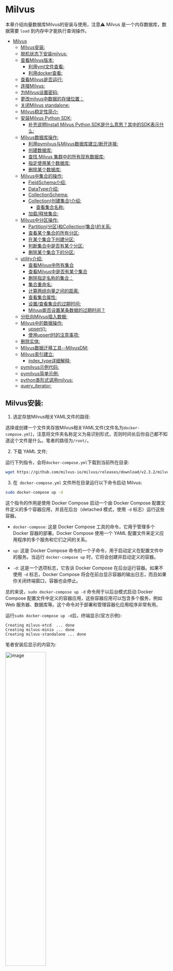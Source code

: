 # Milvus

本章介绍向量数据库Milvus的安装与使用，注意⚠️ Milvus 是一个内存数据库，数据需要 `load` 到内存中才能执行查询操作。<br>

- [Milvus](#milvus)
  - [Milvus安装:](#milvus安装)
  - [脱机状态下安装milvus:](#脱机状态下安装milvus)
  - [查看Milvus版本:](#查看milvus版本)
    - [利用yml文件查看:](#利用yml文件查看)
    - [利用docker查看:](#利用docker查看)
  - [查看Milvus是否运行:](#查看milvus是否运行)
  - [连接Milvus:](#连接milvus)
  - [为Milvus设置密码:](#为milvus设置密码)
  - [更改milvus中数据的存储位置：](#更改milvus中数据的存储位置)
  - [关闭Milvus standalone:](#关闭milvus-standalone)
  - [Milvus稳定性简介:](#milvus稳定性简介)
  - [安装Milvus Python SDK:](#安装milvus-python-sdk)
    - [补充说明Install Milvus Python SDK是什么意思？其中的SDK表示什么:](#补充说明install-milvus-python-sdk是什么意思其中的sdk表示什么)
  - [Milvus数据库操作:](#milvus数据库操作)
    - [利用pymilvus与Milvus数据库建立/断开连接:](#利用pymilvus与milvus数据库建立断开连接)
    - [创建数据库:](#创建数据库)
    - [查找 Milvus 集群中的所有现有数据库:](#查找-milvus-集群中的所有现有数据库)
    - [指定使用某个数据库:](#指定使用某个数据库)
    - [删除某个数据库:](#删除某个数据库)
  - [Milvus中集合的操作:](#milvus中集合的操作)
    - [FieldSchema介绍:](#fieldschema介绍)
    - [DataType介绍:](#datatype介绍)
    - [CollectionSchema:](#collectionschema)
    - [Collection(创建集合)介绍:](#collection创建集合介绍)
      - [查看集合名称:](#查看集合名称)
    - [加载/释放集合:](#加载释放集合)
  - [Milvus中分区操作:](#milvus中分区操作)
    - [Partition(分区)和Collection(集合)的关系:](#partition分区和collection集合的关系)
    - [查看某个集合的所有分区:](#查看某个集合的所有分区)
    - [在某个集合下创建分区:](#在某个集合下创建分区)
    - [判断集合中是否有某个分区:](#判断集合中是否有某个分区)
    - [删除某个集合下的分区:](#删除某个集合下的分区)
  - [utility介绍:](#utility介绍)
    - [查看Milvus中所有集合](#查看milvus中所有集合)
    - [查看Milvus中是否有某个集合](#查看milvus中是否有某个集合)
    - [删除指定名称的集合：](#删除指定名称的集合)
    - [集合重命名:](#集合重命名)
    - [计算两组向量之间的距离:](#计算两组向量之间的距离)
    - [查看集合属性:](#查看集合属性)
    - [设置/查看集合的过期时间:](#设置查看集合的过期时间)
    - [Milvus能否设置某条数据的过期时间？](#milvus能否设置某条数据的过期时间)
  - [分批向Milvus插入数据:](#分批向milvus插入数据)
  - [Milvus中的数据操作:](#milvus中的数据操作)
    - [upsert():](#upsert)
    - [使用upsert时的注意事项:](#使用upsert时的注意事项)
  - [删除实体:](#删除实体)
  - [Milvus数据迁移工具--MilvusDM:](#milvus数据迁移工具--milvusdm)
  - [Milvus索引建立:](#milvus索引建立)
    - [index\_type详细解释:](#index_type详细解释)
  - [pymilvus示例代码:](#pymilvus示例代码)
  - [pymilvus简单示例:](#pymilvus简单示例)
  - [python类形式调用milvus:](#python类形式调用milvus)
  - [query\_iterator:](#query_iterator)


## Milvus安装:

1. 选定存放Milvus相关YAML文件的路径:

选择或创建一个文件夹存放Milvus相关YAML文件(文件名为`docker-compose.yml`)，注意将文件夹名称定义为易识别形式，否则时间长后你自己都不知道这个文件是什么。笔者的路径为`/root/`。<br>

2. 下载 YAML 文件;

运行下列指令，会将`docker-compose.yml`下载到当前所在目录:<br>

```bash
wget https://github.com/milvus-io/milvus/releases/download/v2.3.2/milvus-standalone-docker-compose.yml -O docker-compose.yml
```

3. 在` docker-compose.yml` 文件所在目录运行以下命令启动 Milvus:

```bash
sudo docker-compose up -d
```

这个指令的作用是使用 Docker Compose 启动一个由 Docker Compose 配置文件定义的多个容器应用，并且在后台（detached 模式，使用 `-d` 标志）运行这些容器。<br>

  - `docker-compose`: 这是 Docker Compose 工具的命令，它用于管理多个 Docker 容器的部署。Docker Compose 使用一个 YAML 配置文件来定义应用程序的多个服务和它们之间的关系。

  - `up`: 这是 Docker Compose 命令的一个子命令，用于启动定义在配置文件中的服务。当运行 `docker-compose up` 时，它将会创建并启动定义的容器。

  - `-d`: 这是一个选项标志，它告诉 Docker Compose 在后台运行容器。如果不使用 `-d` 标志，Docker Compose 将会在前台显示容器的输出日志，而且如果你关闭终端窗口，容器也会停止。

总的来说，`sudo docker-compose up -d` 命令用于以后台模式启动 Docker Compose 配置文件中定义的容器应用，这些容器应用可以包含多个服务，例如 Web 服务器、数据库等。这个命令对于部署和管理容器化应用程序非常有用。<br>

运行`sudo docker-compose up -d`后，终端显示(官方示例):<br>

```log
Creating milvus-etcd  ... done
Creating milvus-minio ... done
Creating milvus-standalone ... done
```

笔者安装后显示的内容为:<br>

<img src="./milvus_materials/milvus安装成功图片.jpg" alt="image" width="50%" height="50%">


4. 现在检查容器是否已经启动并运行:

```bash
sudo docker compose ps
```

终端显示(官方示例):<br>

```log
      Name                     Command                  State                            Ports
--------------------------------------------------------------------------------------------------------------------
milvus-etcd         etcd -advertise-client-url ...   Up             2379/tcp, 2380/tcp
milvus-minio        /usr/bin/docker-entrypoint ...   Up (healthy)   9000/tcp
milvus-standalone   /tini -- milvus run standalone   Up             0.0.0.0:19530->19530/tcp, 0.0.0.0:9091->9091/tcp
```

笔者安装后显示的内容为:<br>

<img src="./milvus_materials/milvus容器运行状态.jpg" alt="image" width="100%" height="100%">


指令 `sudo docker compose ps` 的作用是列出与当前工作目录下的 `docker-compose.yml` 文件相关的 Docker 服务的状态。<br>

具体来说，这个命令会显示：<br>

- 服务名（service name）
- 命令（command）
- 状态（state，例如 "Up" 或 "Exited"）
- 端口（ports）

使用 `sudo` 前缀是因为 Docker 通常需要超级用户权限来运行。<br>

`docker compose` 是 Docker Compose 的一个新的命令结构，它在 Docker 20.10 之后的版本中被引入。在此之前，通常使用 `docker-compose`（带连字符）的命令格式。两种格式的功能基本相同，但命令结构略有不同。<br>

简而言之，`sudo docker compose ps` 命令用于查看当前目录下由 `docker-compose.yml` 定义的 Docker 服务的状态。<br>


## 脱机状态下安装milvus:

工作中，你所用的服务器可能无法连网，或者无法从milvus的镜像库获取对应的镜像，此时可在一台可连接网络的电脑上拉取milvus镜像，然后将该镜像压缩，上传至脱机服务器，再导入milvus镜像。具体操作如下:<br>

🤨🤨🤨你可以在你的 Mac/Windows 电脑上拉取 Docker 镜像，然后将其上传到 CentOS 7 的服务器上。Docker 镜像是平台无关的，这意味着你可以在一个系统（如 macOS）上下载它们，然后在另一个系统（如 CentOS）上运行。<br>

假设你现在已经在能连网的电脑上安装了milvus，且能启动milvus，现在使用以下指令，查看下本地镜像库所有docker镜像:<br>

```bash
sudo docker images
```

终端显示:<br>

| REPOSITORY          | TAG                          | IMAGE ID       | CREATED         | SIZE        |
|---------------------|------------------------------|----------------|-----------------|-------------|
| milvusdb/milvus     | v2.3.2                       | 4b6c62c2b5f8   | 3 weeks ago     | 868MB       |
| minio/minio         | RELEASE.2023-03-20T20-16-18Z | 400c20c8aac0   | 8 months ago    | 252MB       |
| quay.io/coreos/etcd | v3.5.5                       | 673f29d03de9   | 14 months ago   | 182MB       |

找一个自己熟悉的位置，保存docker镜像，依次下列指令会将docker镜像转为tar文件，并保存在当前目录。切忌不要保存在`/var/`路径下。<br>

> 注意自己的镜像名称要对应正确。

```bash
sudo docker save milvusdb/milvus:v2.3.2 -o milvus_v2.3.2.tar
sudo docker save minio/minio:RELEASE.2023-03-20T20-16-18Z -o minio.tar
sudo docker save quay.io/coreos/etcd:v3.5.5 -o etcd.tar
```

接下来，将文件传输到无互联网的服务器，将这三个 `.tar` 文件以及 `docker-compose.yml` 文件传输到你无法连接互联网的服务器上。<br>

在你的Linux服务器上，使用以下命令加载这些镜像：<br>

```bash
sudo docker load -i milvus_v2.3.2.tar
sudo docker load -i minio.tar
sudo docker load -i etcd.tar
```

```bash
sudo docker-compose up -d
```

请确保保存和传输的 Docker 镜像版本与你的 `docker-compose.yml` 文件中指定的版本相匹配。如果不匹配，你可能需要在服务器上调整 `docker-compose.yml` 文件。<br>

现在，你的Milvus镜像应该已经安装成功了～🪴🪴🪴🪴🪴<br>


## 查看Milvus版本:

### 利用yml文件查看:

找到你Milvus相关的`docker-compose.yml`文件，文件中会有如下Milvus版本信息:

```yml
  standalone:
    container_name: milvus-standalone
    image: milvusdb/milvus:v2.3.2
```

### 利用docker查看:

终端输入`docker ps`指令后，终端显示(官方示例):<br>

```log
      Name                     Command                  State                            Ports
--------------------------------------------------------------------------------------------------------------------
milvus-etcd         etcd -advertise-client-url ...   Up             2379/tcp, 2380/tcp
milvus-minio        /usr/bin/docker-entrypoint ...   Up (healthy)   9000/tcp
milvus-standalone   /tini -- milvus run standalone   Up             0.0.0.0:19530->19530/tcp, 0.0.0.0:9091->9091/tcp
```

找到自己需要查看的容器名，然后仿照下列指令修改即可:<br>

```bash
docker inspect milvus-standalone | grep "Image" | cut -d '"' -f 4
```

终端显示:<br>

```log
sha256:4b6c62c2b5f8803ec635347be7b430d88a00d1d10226e0cfe6f9a6883ed84ff0
milvusdb/milvus:v2.3.2
```

## 查看Milvus是否运行:

要查看你的 Milvus 是否正在 Ubuntu 18.04 上运行，你可以采用以下几种方法：<br>

1. **使用`docker ps`命令**:
   
如果你是通过 Docker 安装和运行 Milvus 的，你可以使用 `docker ps` 来查看正在运行的容器。例如:<br>

```bash
docker ps
```

在输出的列表中，找是否有 Milvus 的容器正在运行。<br>

2. **使用`ps`命令和`grep`工具**:
   
你可以使用 `ps` 命令结合 `grep` 工具来查看是否有与 Milvus 相关的进程正在运行：<br>

```bash
ps aux | grep milvus
```

如果 Milvus 在运行，你应该能看到与 Milvus 相关的进程信息。<br>

3. **使用`netstat`命令查看端口**:
   
通常，Milvus 默认在 `19530` 端口上监听。你可以使用 `netstat` 来查看此端口是否已经被占用：<br>

```bash
netstat -tuln | grep 19530
```

如果你看到有进程监听在这个端口上，那很可能 Milvus 是在运行的。<br>

或者直接使用`netstat -tuln`查看是否有属于Milvus的端口。<br>

4. **查看 Milvus 的日志**:
   
如果你有访问 Milvus 日志的权限，那么你可以直接查看它的日志来判断其是否在正常运行。<br>

不论你采用哪种方法，记得根据实际情况调整命令和参数。如果你有其他关于 Milvus 或 Ubuntu 的问题，请随时提问。<br>

**如果你是使用 Docker 运行的 Milvus**，Milvus 的日志位置通常在容器内部。你可以使用以下命令来查看 Milvus 容器的日志：<br>

```bash
docker logs [CONTAINER_ID_OR_NAME]
```

其中 `[CONTAINER_ID_OR_NAME]` 是你的 Milvus 容器的 ID 或名称。<br>

如果你是按照笔者的方式安装的Milvus，想查看 Milvus 的日志，可以使用以下命令：<br>

```bash
docker logs milvus-standalone
```

此命令会输出 `milvus-standalone` 容器的日志。<br>

如果需要查看 MinIO 或 etcd 的日志，只需将 `milvus-standalone` 替换为相应的容器名称即可。例如，查看 MinIO 的日志：<br>

```bash
docker logs milvus-minio
```

以上信息应该可以帮助你了解当前 Milvus 的运行状态和查看其日志。<br>


## 连接Milvus:

使用以下指令，验证 Milvus 服务器正在监听哪个本地端口。注意将容器名称替换为你自己的:

```bash
docker port milvus-standalone 19530/tcp
```

终端显示信息:<br>

```log
(base) root@iZ2zea5v77oawjy2qz7cxxx:~# docker port milvus-standalone 19530/tcp
0.0.0.0:19530
[::]:19530
```

这表明，你的 Milvus 容器的 `19530` 端口映射到了宿主机的 `0.0.0.0:19530` 和 `[::]:19530`。<br>

其中：<br>

- `0.0.0.0:19530` 表示该端口在所有的 IPv4 地址上都是可访问的。

- `[::]:19530` 表示该端口在所有的 IPv6 地址上都是可访问的。

这意味着，只要你的服务器防火墙规则允许外部访问这个端口，并且没有其他的网络限制，那么你确实应该可以从外部访问这个 Milvus 实例。<br>

但需要注意的是，对于任何服务，尤其是数据库类服务，直接暴露到外网有其风险。确保你已经设置了适当的安全措施，如防火墙规则、强密码、安全的连接方式等，以保护你的服务不被恶意访问。<br>


## 为Milvus设置密码:


## 更改milvus中数据的存储位置：

更改milvus中数据的存储位置可有效避免因硬盘空间问题引起的Milvus自动关闭，具体操作如下：<br>

1. 找到自己的`docker-compose.yml`文件所在目录，运行以下指令**停止 Milvus 服务**：

```bash
sudo docker-compose down
```

终端显示:<br>

```log
Stopping milvus-minio ... done
Stopping milvus-etcd  ... done
Removing milvus-standalone ... done
Removing milvus-minio      ... done
Removing milvus-etcd       ... done
Removing network milvus
```

2. 查看Milvus中数据存储路径:

打开`docker-compose.yml`文件，查看`standalone`模块对应的`volumes`路径，以笔者为例:<br>

```yml
standalone:
  container_name: milvus-standalone
  image: milvusdb/milvus:v2.3.2
  command: ["milvus", "run", "standalone"]
  security_opt:
  - seccomp:unconfined
  environment:
    ETCD_ENDPOINTS: etcd:2379
    MINIO_ADDRESS: minio:9000
  volumes:
    - ${DOCKER_VOLUME_DIRECTORY:-.}/volumes/milvus:/var/lib/milvus
  healthcheck:
    test: ["CMD", "curl", "-f", "http://localhost:9091/healthz"]
    interval: 30s
    start_period: 90s
    timeout: 20s
    retries: 3
  ports:
    - "19530:19530"
    - "9091:9091"
  depends_on:
    - "etcd"
    - "minio"
```

`docker-compose.yml` 文件中的 `volume` 映射是由 `${DOCKER_VOLUME_DIRECTORY:-.}` 这个环境变量决定的。这意味着如果你没有设定 `DOCKER_VOLUME_DIRECTORY` 这个环境变量，它会默认使用当前目录（`.`）。<br>


1. 迁移数据:

如果 Milvus 已经有数据并且你希望保留，你需要迁移数据到新的目录下，假设要迁移到 `/data/milvus_data` 目录下：<br>

```bash
sudo mv ${DOCKER_VOLUME_DIRECTORY:-.}/volumes/milvus /data/milvus_data
```

空的`/data/milvus_data`将显示以下结构:<br>

```log
(base) root@iZ2zea5v77oawjy2qz7cxxx:/data/milvus_data# tree
.
└── milvus
    ├── rdb_data
    └── rdb_data_meta_kv
```

4. 更新 docker-compose.yml 文件:

在 `standalone` 服务的 `volumes` 部分中，更改映射目录到 `/data/milvus_data`。同时，也建议更改 `etcd` 和 `minio` 的存储路径，以避免未来可能出现的空间问题。<br>

```yml
...
etcd:
  ...
  volumes:
    - /data/etcd_data:/etcd

minio:
  ...
  volumes:
    - /data/minio_data:/minio_data

standalone:
  ...
  volumes:
    - /data/milvus_data:/var/lib/milvus
...
```

5. 再次启动服务：

```bash
sudo docker-compose up -d
```


## 关闭Milvus standalone:

要关闭 `Milvus standalone`，请运行以下指令:<br>

```bash
sudo docker compose down
```

要在停止 Milvus 后删除数据，请运行以下指令:<br>

```bash
sudo rm -rf  volumes
```

## Milvus稳定性简介:

Milvus中的数据，默认存储时间是永久。<br>

如果docker意外关闭，或被其他人销毁了，数据也不会丢失，重启后数据依旧存在。(除非你删除了`volumes`下的Milvus数据)<br>


## 安装Milvus Python SDK:

切换到你需要安装`pymilvus`的虚拟环境，然后运行以下指令:<br>

```bash
python3 -m pip install pymilvus==2.3.2
```

现在终端运行以下指令，验证下`pymilvus`是否已经正确安装。如果`pymilvus`的安装没有问题，则终端运行以下命令时不会引发异常:<br>

```bash
python3 -c "from pymilvus import Collection"
```

### 补充说明Install Milvus Python SDK是什么意思？其中的SDK表示什么:

"Install Milvus Python SDK" 的意思是安装 Milvus 的 Python 软件开发工具包。<br>

其中的 "SDK" 是 "Software Development Kit" 的缩写，翻译成中文是“软件开发工具包”。<br>

SDK 通常包括一组软件开发工具，这些工具允许开发者为特定的软件包、软件框架、硬件平台、计算机系统、操作系统或平台创建应用程序。<br>

对于 "Milvus Python SDK"，这意味着 **这是一个为 Python 语言提供的工具集，允许开发者更容易地与 Milvus 进行交互和开发。** 🫠🫠🫠Milvus 是一个开源的向量搜索引擎，它使得大规模向量数据的相似性搜索变得简单高效。<br>

简而言之，如果你想使用 Python 来开发和 Milvus 相关的应用，你就需要安装 Milvus Python SDK。<br>

## Milvus数据库操作:

与传统的数据库引擎类似，你也可以在 Milvus 创建数据库，并为某些用户分配管理数据库的特权。然后，这些用户有权管理数据库中的集合。Milvus 集群最多支持64个数据库。<br>

### 利用pymilvus与Milvus数据库建立/断开连接:

Milvus 支持两个端口，端口`19530`和端口`9091`，端口19530是用于gRPC的，是默认端口。端口9091是用于 RESTful API 的，当你用 HTTP 客户端连接到 Milvus 服务器时使用它。<br>

pymilvus连接Milvus数据库示例:<br>

```python
from pymilvus import connections
connections.connect(
    alias="default",
    user='username',
    password='password',
    host='localhost',
    port='19530'
)
```

`connections.connect()` 方法用于建立全局连接，可以在整个应用程序中共享。**它会自动创建连接池**，并在后续的操作中使用这个连接池来管理连接。<br>

这意味着，一旦使用 `connections.connect()` 建立连接，后续的 Milvus 操作可以共享同一个连接池中的连接，从而提高了性能和资源利用率。<br>

如果你没有对你的Milvus进行账户、密码等配置，可以使用下列写法:<br>

```python
from pymilvus import connections

connections.connect(host='localhost', port='19530')
```

🚨🚨🚨注意: Milvus 支持的最大连接数是 65,536。这个数字指的是客户端与 Milvus 服务器之间的并发连接数量上限。

在同一时间内，最多可以有 65,536 个与 Milvus 服务器的连接处于活动状态。这个连接数限制可以根据你的硬件资源和性能需求进行调整，但在默认配置下，最大连接数是 65,536。

🫠🫠🫠Milvus使用结束后记得断开与Milvus的连接:<br>

```python
connections.disconnect("default")
```


### 创建数据库:

要创建数据库，首先需要连接到 Milvus 集群并为其准备一个名称，假设你要创建一个名为"book"的database，可以使用以下代码:<br>

```python
from pymilvus import connections, db

conn = connections.connect(host='localhost', port='19530')  # 必须要连接到Milvus才能执行db操作；

database = db.create_database("book")
```

### 查找 Milvus 集群中的所有现有数据库:

```python
from pymilvus import connections, db

conn = connections.connect(host='localhost', port='19530')  # 必须要连接到Milvus才能执行db操作；

# 查找 Milvus 集群中的所有现有数据库
database_name = db.list_database()

print(f"数据库有:{database_name}")
```

终端显示:<br>

```log
数据库有:['default', 'book']
```

Milvus 集群默认只有一个名为"default"的数据库。<br>

### 指定使用某个数据库:

Milvus 集群默认只有一个名为"default"的数据库。除非另有说明，否则集合将在默认数据库中创建。<br>

假设你要更改默认数据库，参考以下代码，在连接Milvus的时候设置`db_name`即可。注意将`default`修改为你的数据库名称:<br>

```python

from pymilvus import connections

conn = connections.connect(host="localhost",port="19530",db_name="default")
```

或者依旧使用`db`进行操作:<br>

```python
db.using_database("book")
```

### 删除某个数据库:

若要删除数据库，必须首先删除其所有集合。否则，删除操作将失败。<br>

```python
db.drop_database("book")

db.list_database()

# Output:
# ['default']
```


## Milvus中集合的操作:

在Milvus中集合的基础是Schema，Schema指结构，例如表结构、字段构成等。在我们介绍Milvus中Schema的定义方式前，先导入必要的方法，并连接到Milvus数据库:<br>

```python
from pymilvus import connections, FieldSchema, DataType, CollectionSchema, Collection

# 连接Milvus
connections.connect(host='localhost', port='19530')
```

在Milvus中，`CollectionSchema`、`FieldSchema`和`DataType`是创建一个集合(collection)的基本组件。Milvus是一个开源的向量数据库，用于存储和检索大量的向量数据。这三个组件定义了集合的结构和数据类型。<br>



### FieldSchema介绍:

`FieldSchema`用于定义集合中的一个字段(field)的结构。一个字段相当于传统数据库中的一个列(column)。它包括字段的名字、字段的数据类型以及一些额外的参数，比如是否是主键、是否自动创建索引等等。<br>

每个`FieldSchema`对象通常需要至少两个参数：<br>

- 字段名称

- 字段数据类型，这里使用的是`DataType`枚举

示例:<br>

```python
id_field = FieldSchema(name="id", dtype=DataType.INT64, is_primary=True)
vector_field = FieldSchema(name="embedding", dtype=DataType.FLOAT_VECTOR, dim=128)
```

### DataType介绍:

`DataType`是一个枚举类，定义了Milvus中支持的不同数据类型。这些数据类型包括基本的数值类型、字符串和向量类型等。比如，`INT64`用于整数、`FLOAT_VECTOR`用于浮点数向量等。<br>

示例中的`DataType.FLOAT_VECTOR`表示字段是浮点型的向量数据，`dim=128`指的是向量的维度是128。<br>

milvus对于varchar字段的单个长度限制是64k字节。对于中文字符，通常使用 UTF-8 编码。在 UTF-8 编码下，一个中文字符通常占用 3 个字节。因此 64000 字节大约可以存储大约 21333 个中文字符。<br>

> 这里的“字符”指的就是一个汉字，中文的标点符号也算作字符，并且在 UTF-8 编码中通常也占用 3 个字节。

### CollectionSchema:

`CollectionSchema`定义了整个集合的结构。一个集合可以看作是一张表，其中包含了多个字段。当你创建一个`CollectionSchema`对象时，你需要定义集合中的所有字段，并且可以定义一些关于集合的额外属性，如描述等。<br>

创建`CollectionSchema`对象时，需要将一系列`FieldSchema`对象作为参数传入。<br>

示例:<br>

```python
schema = CollectionSchema(fields=[id_field, vector_field], description="Test collection")
```

这样，使用`CollectionSchema`和`FieldSchema`对象，你可以定义一个Milvus集合的完整结构，`DataType`用于指定字段的数据类型。这种结构化的方式使得Milvus可以灵活地处理不同类型的数据，并且可以对其进行有效的索引和搜索。<br>

### Collection(创建集合)介绍:

🚨🚨🚨`CollectionSchema`和`Collection`在Milvus中代表了两个相关但不同的概念：<br>

1. **CollectionSchema**: 

- 这个概念是关于结构定义的。`CollectionSchema`定义了一个集合的结构，包括它包含哪些字段以及这些字段的数据类型。它是创建新集合时的一个蓝图，用于告诉Milvus集合中应该有哪些字段和这些字段的属性（比如数据类型、是否为主键、是否有索引等）。

- `CollectionSchema`不存储任何数据，它只是定义了数据将如何存储的规则。

2. **Collection**:

- `Collection`是基于`CollectionSchema`实际**创建的一个实例**🌿🌿🌿🌿🌿，它是数据存储和检索的容器。你可以向`Collection`中插入数据、对其进行查询和索引操作。一旦根据`CollectionSchema`创建了`Collection`，就可以对其进行这些操作。

- `Collection`实际上存储了数据和索引，你可以认为它是Milvus数据库中的一个“表”。

在实际应用中，首先会定义一个`CollectionSchema`，然后基于这个模式创建一个`Collection`。例如：<br>

```python
from pymilvus import connections, FieldSchema, DataType, CollectionSchema, Collection

# 连接Milvus
connections.connect(host='localhost', port='19530')

# 定义字段
id_field = FieldSchema(name="id", dtype=DataType.INT64, is_primary=True)
vector_field = FieldSchema(name="embedding", dtype=DataType.FLOAT_VECTOR, dim=128)

# 创建集合模式
schema = CollectionSchema(fields=[id_field, vector_field], description="Test collection")

# 使用集合模式创建集合
collection = Collection(name="test_collection", schema=schema)

# 现在你可以向`collection`插入数据，查询数据等
```

在这个例子中，`schema`是一个`CollectionSchema`对象，定义了`collection`应有的结构。创建`collection`时，我们使用这个结构定义，并且给它命名为"test_collection"，这个名字在Milvus中唯一地标识了这个集合。然后，我们可以在这个`collection`上执行各种操作，如插入数据、搜索、更新和删除数据等。<br>

#### 查看集合名称:

```python
# 获取集合的名字
print(collection.name)
```

### 加载/释放集合:

前面已经介绍过集合的建立了，但偶尔你可能会见到某些代码中出现下列写法:<br>

```python
# 加载集合
collection.load()

"""你的代码"""

# 释放集合
collection.release()
```

此时，如果你没有特殊需求，忽略`collection.load()` 和 `collection.release()`即可。<br>

通常情况下，你不需要手动调用 `collection.load()` 和 `collection.release()`，Milvus 将自动管理集合的加载和释放。<br>



## Milvus中分区操作:

Milvus可以将搜索和其他操作限制在一个分区上，以提高性能。<br>

集合一般由一个或多个分区组成。在创建一个新集合时，Milvus 会自动创建一个默认分区 `_default`。Milvus 中一个集合最多有4096个分区。<br>

### Partition(分区)和Collection(集合)的关系:

Milvus 是一个开源的向量数据库，用于存储大规模的特征向量，这些向量通常由机器学习模型生成，特别是在进行相似性搜索时。在 Milvus 中，“Collection”和“Partition”是两个核心概念，它们在组织数据时扮演着重要的角色。<br>

- **Collection（集合）**：在 Milvus 中，Collection 类似于传统关系型数据库中的“表（table）”。它是最顶层的数据组织单位，用于存储相同特征的数据。比如，一个 Collection 可以是“用户的脸部特征”，所有的用户脸部特征向量都存储在这个 Collection 中。

- **Partition（分区）**：Partition 是 Collection 下的一个子集💦💦💦，它可以帮助用户更细粒度地管理 Collection 中的数据。通过 Partition，用户可以根据某些特征将数据进一步细分，以优化查询效率。比如，在“用户的脸部特征”这个 Collection 中，我们可以根据地理位置、注册时间等属性为数据创建不同的 Partition。

**举例说明**：<br>

想象一个电商网站的推荐系统，我们要为每个用户保存其浏览商品的特征向量，以便执行相似商品的推荐。<br>

- **Collection**：可以创建一个名为“用户商品浏览特征”的 Collection，所有用户浏览商品的特征向量都将存储在这里。

- **Partitions**：如果电商网站是全球性的，用户遍布世界各地，那么可以根据地区创建 Partition，如“北美区用户”，“欧洲区用户”，“亚洲区用户”等，这样在进行商品推荐时，可以只在用户所在地区的 Partition 中搜索，从而提高搜索效率。<br>

这样的数据组织结构既可以保持数据的管理效率，又可以在执行搜索和其他操作时提高性能。通过合理的设计 Collection 和 Partition，可以在 Milvus 中高效地处理和检索大规模向量数据。<br>


### 查看某个集合的所有分区:

```python
from pymilvus import connections, Collection
# 与default Milvus创建连接
connections.connect(host='localhost', port='19530')
# 选择集合
collection = Collection("book")
# 查看该集合的所有分区
print(f"集合book的分区有:{collection.partitions}")
```

终端显示:<br>

```log
集合book的分区有:[{"name":"_default","collection_name":"book","description":""}]
```

### 在某个集合下创建分区:

```python
from pymilvus import connections, Collection
# 与default Milvus创建连接
connections.connect(host='localhost', port='19530')
# 选择集合
collection = Collection("book")
# 在集合中建立分区
collection.create_partition("novel")

# 查看该集合的所有分区
print(f"集合book的分区有:{collection.partitions}")
```

终端显示:<br>

```log
集合book的分区有:[{"name":"_default","collection_name":"book","description":""}, {"name":"novel","collection_name":"book","description":""}]
```

注意:Milvus的集合中，分区不允许重名，如果重复创建相同命名的分区，会引发`PartitionAlreadyExistException: (code=1, message=Partition already exist.)`错误。⛔️⛔️⛔️<br>

### 判断集合中是否有某个分区:

```python
from pymilvus import connections, utility, Collection
# 连接Milvus
connections.connect(host='localhost', port='19530')
# 选定集合
collection = Collection("book")
# 判断集合中是否有某个分区
if collection.has_partition("novel"):
    print(f"集合book中有novel分区")
else:
    print(f"集合book中没有novel分区")
```

如果集合"book"中有"novel"分区，则终端显示:<br>

```log
集合book中有novel分区
```

### 删除某个集合下的分区:

在Milvus中，"删除集合的某个分区" 和 "删除集合的所有分区" 使用的方法是一样的。"删除集合的所有分区"通常需要遍历分区并逐个删除，"删除集合的某个分区"值需要根据名称删除特定分区即可。<br>

因为Milvus不提供直接删除所有分区的单个API，**这是为了确保操作的安全性和可控性，因为删除分区是一个不可逆的操作，分区中的数据也会被删除。**🪴🪴🪴🪴🪴<br>

```python
from pymilvus import connections, Collection

# 连接Milvus服务器
connections.connect(host='localhost', port='19530')

# 指定要删除分区的集合名称
collection_name = 'book'

# 获取指定名称的集合
collection = Collection(name=collection_name)

# 获取集合的所有分区名称
partition_names = collection.partitions

# 遍历分区并删除它们
for partition_name in partition_names:
    collection.drop_partition(partition_name)

# 断开与Milvus服务器的连接
connections.disconnect()
```


## utility介绍:

`pymilvus`中的`utility`模块提供了一组辅助函数，这些函数主要用于执行一些常见的、不直接涉及数据操作的任务。例如，检查集合或分区的存在、重命名集合、获取集合的统计信息等。以下是一些`utility`模块中常用函数的说明和用法：<br>

### 查看Milvus中所有集合

```python
from pymilvus import connections, utility
connections.connect(host='localhost', port='19530')
print(utility.list_collections())   # 返回值为集合名(str)组成的list
```

`list_collections(using='default')`还可以设置数据库名称；<br>

### 查看Milvus中是否有某个集合

```python
from pymilvus import connections, utility
connections.connect(host='localhost', port='19530')
res = utility.has_collection("book")
print(res)  # 如果集合存在，输出True；否则输出False。
```

`has_collection(name, using='default')`：<br>

- `name`：集合的名称。

- `using`：连接的别名。

### 删除指定名称的集合：

```python
from pymilvus import connections, utility
connections.connect(host='localhost', port='19530')
utility.drop_collection("some_collection")
```

`drop_collection(name, using='default')`：<br>

- `name`：要删除的集合的名称。

- `using`：连接的别名。

### 集合重命名:

```python
from pymilvus import connections, utility
connections.connect(host='localhost', port='19530')
utility.rename_collection("old_collection_name", "new_collection_name")
```

`rename_collection(old_name, new_name, timeout=None, using='default')`：<br>

- `timeout`：超时时间（可选）。

- `using`：连接的别名。

### 计算两组向量之间的距离:

```python
from pymilvus import connections, utility
connections.connect(host='localhost', port='19530')
distances = utility.calc_distance([[1, 2]], [[3, 4]], params={"metric": "L2"})
print(distances)  # 输出向量间的距离。
```

`calc_distance(vectors_left, vectors_right, params, timeout=None, using='default')`：

- `vectors_left`和`vectors_right`：两组要计算距离的向量。

- `params`：计算距离时使用的参数，例如距离度量方式。

- `timeout`：超时时间（可选）。

- `using`：连接的别名。

这些辅助函数简化了对Milvus集合的一些常见管理任务的处理，让用户可以更容易地与Milvus集合进行交互。在使用这些函数时，通常需要确保已经通过`connections.connect`与Milvus数据库建立了连接。<br>

### 查看集合属性:

假设你使用了以下代码创建了一个名为`book`的集合:<br>

```python
from pymilvus import Collection, FieldSchema, CollectionSchema, DataType, connections, utility

# 连接Milvus
connections.connect(host='localhost', port='19530')

# 定义集合架构
schema = CollectionSchema(fields=[
    FieldSchema("int64", DataType.INT64, description="int64", is_primary=True),
    FieldSchema("float_vector", DataType.FLOAT_VECTOR, is_primary=False, dim=128),
])

# 架构实例化为一个名为"book"的集合
collection = Collection(name="book", schema=schema)
```

检查默认数据库(`default`)中是否有"book"集合:<br>

```python
from pymilvus import connections, utility

connections.connect(host='localhost', port='19530')
res = utility.has_collection("book")
print(res)  # 没查到会返回False

collections = utility.list_collections()
print(collections)  # 输出所有集合的名称列表。
```

终端显示:<br>

```log
True
['book', 'search_article_in_medium']
```

### 设置/查看集合的过期时间:

设置集合的过期时间(单位为 "秒")需要使用`set_properties`语句，具体操作如下:<br>

```python
from pymilvus import connections, Collection, FieldSchema, CollectionSchema, DataType
# 连接milvus
connections.connect(host='localhost', port='19530')
# 定义字段
fields = [
    FieldSchema("film_id", DataType.INT64, is_primary=True),
    FieldSchema("films", dtype=DataType.FLOAT_VECTOR, dim=128)
    ]
# 定义集合架构
schema = CollectionSchema(fields=fields)
# 利用集合架构实例化一个集合
collection = Collection("test_set_properties", schema)
# 设置集合的过期时间
collection.set_properties({"collection.ttl.seconds": 1200})
```

设置完成后，想要查看是否设置成功，可以运行下列代码:<br>

```python
from pymilvus import connections, Collection, FieldSchema, CollectionSchema, DataType
# 连接milvus
connections.connect(host='localhost', port='19530')
# 选定集合
collection = Collection("test_set_properties")
print(f"the name of collection is :\n{collection.name}\n")
# 获取集合的properties属性
expiration_time = collection.describe().get("properties")
print(f"the expiration time of collection is :\n{expiration_time}\n")
print(f"the format of expiration_time is :\n{type(expiration_time)}\n")

# 将"过期时间"属性转为可操作格式--字符串
expiration_time_string = expiration_time.__str__()
print(expiration_time_string)
print(type(expiration_time_string))
```

终端显示:<br>

```txt
the name of collection is :
test_set_properties

the expiration time of collection is :
[key: "collection.ttl.seconds"
value: "60"
]

the format of expiration_time is :
<class 'google._upb._message.RepeatedCompositeContainer'>

[key: "collection.ttl.seconds"
value: "60"
]
<class 'str'>
```

🐳🐳🐳设置过期时间后查看到的结果，格式比较奇怪🤨🤨🤨，只当作参考，毕竟"过期时间"这个概念是Milvus新添加的功能，可能Milvus还没有彻底完善。<br>

### Milvus能否设置某条数据的过期时间？





## 分批向Milvus插入数据:


## Milvus中的数据操作:

### upsert():

### 使用upsert时的注意事项:

官方文档:<br>

```txt
Limits
Updating primary key fields is not supported by upsert().
upsert() is not applicable and an error can occur if autoID is set to True for primary key fields.
```

在这段文档中，提到了Milvus数据库的一些操作限制。<br>

首先解释一下背景知识：<br>

- **Primary Key（主键）**：在数据库中，主键是唯一标识表中每一条记录的字段。它的值必须是唯一的，并且不允许为空。

- **upsert() 操作**：`upsert` 是“update”和“insert”的结合词，指的是一种数据库操作，如果记录不存在，就执行插入（insert）操作；如果记录已经存在，则更新（update）这条记录。在一些数据库系统中，`upsert` 通常通过一个特定的命令或者一组操作来实现。

- **autoID**：是一个设置项，当设置为True时，意味着数据库会自动为每条记录生成一个唯一的主键ID。当用户插入新记录时不需要（也不能）手动指定主键ID，系统会自动生成。

根据你提供的文档内容：<br>

1. **更新主键字段不被支持**：这说明在Milvus数据库中，一旦记录被创建，并且分配了主键值，你就不能使用`upsert()`操作来改变这个主键字段的值。主键一旦设定，就是不可更改的。

2. **如果为主键字段设置了autoID为True，则upsert()不适用**：这表示如果你在定义数据模型时设置了主键字段的`autoID`为True，意味着主键值是由系统自动生成的，那么你不能使用`upsert()`操作。这可能是因为`upsert()`操作需要明确指定哪一条记录将被更新，如果主键是自动生成的，那么在执行`upsert()`操作时，系统可能无法确定要更新的确切记录，因此会引发错误。

总结起来，Milvus在使用自动生成主键的配置下，不支持使用`upsert()`操作来更新或插入数据，你需要在插入数据时避免对主键字段进行操作，或者在设计数据模型时不使用autoID特性。<br>


## 删除实体:

Milvus支持通过主键或复杂布尔表达式来删除实体。**通过主键删除实体比通过复杂布尔表达式删除它们要快得多、也更轻便**🫠🫠🫠。这是因为Milvus在通过复杂布尔表达式删除数据时，会先执行查询操作。<br>


## Milvus数据迁移工具--MilvusDM:

MilvusDM是专门用于导入和导出Milvus数据的开源工具。<br>


## Milvus索引建立:

| 参数        | 描述                               | 选项                                  |
| ----------- | ---------------------------------- | ------------------------------------- |
| metric_type | 用于衡量向量相似度的度量类型         | 对于浮点向量：                        |
|             |                                    | L2（欧几里得距离）                    |
|             |                                    | IP（内积）                            |
|             |                                    | COSINE（余弦相似性）                  |
|             |                                    | 对于二进制向量：                      |
|             |                                    | JACCARD（杰卡德距离）                 |
|             |                                    | HAMMING（汉明距离）                   |
| index_type  | 用于加速向量搜索的索引类型            | 对于浮点向量：                        |
|             |                                    | FLAT（FLAT）                          |
|             |                                    | IVF_FLAT（IVF_FLAT）                  |
|             |                                    | IVF_SQ8（IVF_SQ8）                    |
|             |                                    | IVF_PQ（IVF_PQ）                      |
|             |                                    | GPU_IVF_FLAT*（GPU_IVF_FLAT）         |
|             |                                    | GPU_IVF_PQ**（GPU_IVF_PQ）            |
|             |                                    | HNSW（HNSW）                          |
|             |                                    | DISKANN*（DISK_ANN）                  |
|             |                                    | 对于二进制向量：                      |
|             |                                    | BIN_FLAT（BIN_FLAT）                  |
|             |                                    | BIN_IVF_FLAT（BIN_IVF_FLAT）          |
| params      | 特定于索引的构建参数                   | 查看内存中索引和磁盘上索引了解更多信息。 |

* DISKANN 需要满足一定的先决条件。详情请见磁盘上索引。
* 当你安装了启用了GPU功能的Milvus时，GPU_IVF_FLAT 和 GPU_IVF_PQ才可用。

### index_type详细解释:

1. **FLAT（暴力搜索）**
   - 描述：不使用任何索引，直接计算查询向量与数据库中所有向量之间的距离。
   - 适用场景：适用于小规模数据集，或者在索引构建时间和存储空间成本受限时。

2. **IVF_FLAT（倒排文件）**
   - 描述：数据集被划分为若干个聚类（称为量化中心），在搜索时，只计算查询向量与这些量化中心的距离，然后只搜索最近的若干个量化中心对应的向量。
   - 适用场景：较大规模的数据集，可以显著减少搜索时的计算量。

3. **IVF_SQ8 / IVF_SQ8H（倒排文件+量化）**
   - 描述：在IVF的基础上，数据向量会被进一步量化，降低存储空间和加速搜索。
   - 适用场景：数据集规模较大且需要更高搜索效率和较低存储成本的场合。

4. **IVF_PQ（倒排文件+乘积量化）**
   - 描述：结合了倒排索引和乘积量化的方法，通过将每个向量分割为若干段，然后对每段分别进行量化，以减少存储空间和提升搜索速度。
   - 适用场景：适用于大规模数据集，需要在搜索精度和搜索速度之间取得平衡。

5. **HNSW（分层导航小世界）**
   - 描述：一种基于图的索引方法，将数据点组织成层次化的图结构，搜索时通过图的层次结构导航以快速找到最近邻。
   - 适用场景：适合于高维数据的近似最近邻搜索，尤其在需要高查询性能时。

6. **ANNOY（Approximate Nearest Neighbors Oh Yeah）**
   - 描述：使用树结构进行索引，每棵树都是在数据点之间随机分割的空间，在搜索时并行遍历多棵树来找到最近的点。
   - 适用场景：在查询时间比索引构建时间更重要的情况下非常有用，例如在推荐系统中。

在使用Milvus时，选择合适的索引类型需要考虑数据规模、向量维度、搜索效率要求、内存与存储空间限制等因素。通常，为了确定哪种索引类型最适合特定的应用场景，可能需要进行一些实验和基准测试。在创建集合（collection）时通过参数来指定索引类型，并且可以在数据插入后构建索引。构建索引是一个可以在插入数据的同时或者在数据插入完成后进行的异步操作。<br>


## pymilvus示例代码:

```python
# hello_milvus.py 展示了 PyMilvus 的基本操作，PyMilvus 是 Milvus 的 Python SDK。
# 1. 连接到 Milvus
# 2. 创建集合
# 3. 插入数据
# 4. 创建索引
# 5. 在实体上进行搜索、查询和混合搜索
# 6. 通过 PK 删除实体
# 7. 删除集合
import time

import numpy as np
from pymilvus import (
    connections,
    utility,
    FieldSchema, CollectionSchema, DataType,
    Collection,
)

# `fmt`和`search_latency_fmt`是字符串格式模板，用于后面的输出。
fmt = "\n=== {:30} ===\n"
search_latency_fmt = "搜索延迟 = {:.4f}s"
# 实体的数量设置为3000，维度设置为8。
num_entities, dim = 3000, 8

#################################################################################
# 1. 连接到 Milvus
# 连接`localhost:19530` 的 Milvus 服务器的 `default` 数据库
# "default" 是默认数据库
# 如果 Milvus 的地址与 `localhost:19530` 相同，你可以省略所有
# 可以省略参数直接调用：`connections.connect()`。
#
# 注意: 以下方法的 `using` 参数默认为 "default"。
print(fmt.format("开始连接到 Milvus"))
connections.connect("default", host="localhost", port="19530")

has = utility.has_collection("hello_milvus")
print(f"Milvus 中是否存在 hello_milvus 集合: {has}")

#################################################################################
# 2. 创建集合
# 我们将创建一个包含 3 个字段的集合。
# +-+------------+------------+------------------+------------------------------+
# | | 字段名称   | 字段类型   | 其他属性         |       字段描述                |
# +-+------------+------------+------------------+------------------------------+
# |1|    "pk"    |   VarChar  |  is_primary=True |      "主键字段"               |
# | |            |            |   auto_id=False  |                              |
# +-+------------+------------+------------------+------------------------------+
# |2|  "random"  |    Double  |                  |      "一个 double 字段"       |
# +-+------------+------------+------------------+------------------------------+
# |3|"embeddings"| FloatVector|     dim=8        |  "维度为 8 的 float 向量"     |
# +-+------------+------------+------------------+------------------------------+
# `pk`：一个VARCHAR类型的字段，作为主键（`is_primary=True`）。该字段不会自动生成ID（`auto_id=False`），并且最大长度为100（`max_length=100`）。
# `random`：一个DOUBLE类型的字段，用于存储浮点数。
# `embeddings`：一个FLOAT_VECTOR类型的字段，用于存储浮点数向量。向量的维度由之前的代码中定义的`dim`变量决定。

fields = [
    FieldSchema(name="pk", dtype=DataType.VARCHAR, is_primary=True, auto_id=False, max_length=100),
    FieldSchema(name="random", dtype=DataType.DOUBLE),
    FieldSchema(name="embeddings", dtype=DataType.FLOAT_VECTOR, dim=dim)
]

# `CollectionSchema`函数用于定义一个集合的结构，它接受两个参数：
# 1. `fields`：一个字段列表，定义了集合中的数据结构。
# 2. Description：一个描述该集合的字符串。

schema = CollectionSchema(fields, "hello_milvus 是一个简单的演示，用于介绍 APIs")

print(fmt.format("创建集合 `hello_milvus`"))
hello_milvus = Collection("hello_milvus", schema, consistency_level="Strong")

################################################################################
# 3. 插入数据
# 我们将在 `hello_milvus` 中插入 3000 行数据
# 待插入的数据必须按字段组织。
#
# entities中的内容必须与字段对应，例如索引为0的值为"pk"组成的列表，索引为1的值为"random"组成
# 的列表，索引为3的值为"embeddings"组成的列表。

print(fmt.format("开始插入实体"))
rng = np.random.default_rng(seed=19530)
entities = [
    # 提供 pk 字段，因为 `auto_id` 设置为 False
    [str(i) for i in range(num_entities)],
    rng.random(num_entities).tolist(),  # 字段 random，只支持 list
    rng.random((num_entities, dim)),    # 字段 embeddings，支持 numpy.ndarray 和 list
]

insert_result = hello_milvus.insert(entities)

hello_milvus.flush()
print(f"Milvus 中的实体数量: {hello_milvus.num_entities}")  # 检查 num_entities

################################################################################
# 4. 创建索引
# 我们将为 hello_milvus 集合创建一个 IVF_FLAT 索引。
# create_index() 只能应用于 `FloatVector` 和 `BinaryVector` 字段。
print(fmt.format("开始创建 IVF_FLAT 索引"))
index = {
    "index_type": "IVF_FLAT",
    "metric_type": "L2",
    "params": {"nlist": 128},
}

hello_milvus.create_index("embeddings", index)

################################################################################
# 5. 搜索、查询和混合搜索
# 数据被插入到 Milvus 并进行索引后，你可以执行：
# - 基于向量相似性的搜索
# - 基于标量筛选（布尔值、整数等）的查询
# - 基于向量相似性和标量筛选的混合搜索。
#

# 在执行查询或搜索之前，需要先加载集合到内存中，使其准备好进行搜索。
print(fmt.format("开始加载数据"))
hello_milvus.load()

# -----------------------------------------------------------------------------
# 基于向量相似性的搜索
print(fmt.format("开始基于向量相似性的搜索"))
vectors_to_search = entities[-1][-2:]
search_params = {
    "metric_type": "L2",
    "params": {"nprobe": 10},
}

start_time = time.time()
result = hello_milvus.search(vectors_to_search, "embeddings", search_params, limit=3, output_fields=["random"])
end_time = time.time()

for hits in result:
    for hit in hits:
        print(f"命中: {hit}, random 字段: {hit.entity.get('random')}")
print(search_latency_fmt.format(end_time - start_time))

# -----------------------------------------------------------------------------
# 基于标量筛选（布尔值、整数等）的查询
print(fmt.format("开始使用 `random > 0.5` 进行查询"))

start_time = time.time()
result = hello_milvus.query(expr="random > 0.5", output_fields=["random", "embeddings"])
end_time = time.time()

print(f"查询结果:\n-{result[0]}")
print(search_latency_fmt.format(end_time - start_time))

# -----------------------------------------------------------------------------
# 分页
r1 = hello_milvus.query(expr="random > 0.5", limit=4, output_fields=["random"])
r2 = hello_milvus.query(expr="random > 0.5", offset=1, limit=3, output_fields=["random"])
print(f"查询分页(limit=4):\n\t{r1}")
print(f"查询分页(offset=1, limit=3):\n\t{r2}")

# -----------------------------------------------------------------------------
# 混合搜索
print(fmt.format("开始使用 `random > 0.5` 进行混合搜索"))

start_time = time.time()
result = hello_milvus.search(vectors_to_search, "embeddings", search_params, limit=3, expr="random > 0.5", output_fields=["random"])
end_time = time.time()

for hits in result:
    for hit in hits:
        print(f"命中: {hit}, random 字段: {hit.entity.get('random')}")
print(search_latency_fmt.format(end_time - start_time))

###############################################################################
# 6. 通过 PK 删除实体
# 你可以使用布尔表达式通过它们的 PK 值删除实体。
ids = insert_result.primary_keys

expr = f'pk in ["{ids[0]}" , "{ids[1]}"]'
print(fmt.format(f"开始使用表达式 `{expr}` 进行删除"))

result = hello_milvus.query(expr=expr, output_fields=["random", "embeddings"])
print(f"使用表达式=`{expr}` 查询删除前的结果 -> 结果: \n-{result[0]}\n-{result[1]}\n")

hello_milvus.delete(expr)

result = hello_milvus.query(expr=expr, output_fields=["random", "embeddings"])
print(f"使用表达式=`{expr}` 查询删除后的结果 -> 结果: {result}\n")

###############################################################################
# 7. 删除集合
# 最后，删除 hello_milvus 集合
print(fmt.format("删除集合 `hello_milvus`"))
utility.drop_collection("hello_milvus")
```

## pymilvus简单示例:

```python
"""查看milvus集合中的量级
"""
import sys
import os
# 获取当前脚本的绝对路径
current_script_path = os.path.abspath(__file__)
# 获取当前脚本的父目录的父目录
parent_directory_of_the_parent_directory = os.path.dirname(os.path.dirname(current_script_path))
# 将这个目录添加到 sys.path
sys.path.append(parent_directory_of_the_parent_directory)

from pymilvus import Collection, connections, utility
from config.server_settings import Milvus_Server_Config

def milvus_connection():
    """建立milvus连接(milvus默认为连接池形式)
    Ps: milvus的连接不需要返回值
    """
    connections.connect(host = Milvus_Server_Config['host'], port = Milvus_Server_Config['port'])

def view_milvus_collection():
    """查看当前所连接数据库中含有的集合名称
    Return:
        milvus_collection_name(list): 返回值为集合名(str)组成的list
    """
    # 建立milvus连接,无返回值
    milvus_connection()
    
    print(f"\n当前所连接数据库中含有的集合为:")
    milvus_collection_name = utility.list_collections()
    print(milvus_collection_name)
    return milvus_collection_name

def view_milvus_collection_num_entities(milvus_collection_name):
    """查看milvus中某个集合的量级
    """
    # 建立milvus连接,无返回值
    milvus_connection()
    
    albert_collection = Collection(milvus_collection_name)
    albert_collection.load()

    num_entities = albert_collection.num_entities
    print(f"{albert_collection.name}集合中num_entities量级为:  ", num_entities)

def flush_milvus_collection(milvus_collection_name):
    """刷新milvus数据
    Args:
        milvus_collection_name(str): milvus集合的名称,例如: 'standard_financial_question_collection'
    """
    # 建立milvus连接,无返回值
    milvus_connection()
    # 连接milvus集合
    milvus_collection = Collection(name=milvus_collection_name)
    print(f"现在进行Milvus{milvus_collection.name}集合数据刷新... ...")
    # 刷新数据
    milvus_collection.flush()
    print(f"Milvus{milvus_collection.name}集合数据刷新成功~")

if __name__ == '__main__':
    # 查看当前所连接数据库中含有的集合名称
    milvus_collection_name = view_milvus_collection()
    for item in milvus_collection_name:
        # 查看milvus中某个集合的量级
        view_milvus_collection_num_entities(item)
```

## python类形式调用milvus:

`env_config/.env.local` 内容如下:<br>

```conf
# milvus连接信息
MILVUS_DB_HOST="localhost"
MILVUS_DB_PORT="19530"
```

```python
"""
File Path: vector_db/milvus_db.py
Description: 实现向量数据库Milvus类的所有操作。
Notes: 
"""
import os
from pymilvus import connections, FieldSchema, CollectionSchema, DataType, Collection, utility
from pymilvus.client.types import LoadState
from dotenv import load_dotenv

# 以环境变量方式加载配置,正式运行时可将下列代码注释,只在脚本文件导入一次即可。
load_dotenv('env_config/.env.local')

class Milvuser():
    def __init__(self):
        """建立milvus连接(milvus默认为连接池形式)
        Ps: milvus的连接不需要返回值
        """
        connections.connect(host = os.getenv('MILVUS_DB_HOST'), port = os.getenv('MILVUS_DB_PORT'))
        
    def get_or_create_collection(self, collection_config):
        """获取或创建milvus集合
        Args:
            config(dict): 创建集合所需要的字典。
        Return:
            collection: 获取或创建的milvus集合
        """
        # 如果集合不存在就执行创建
        if not utility.has_collection(collection_config['collection_name']):
            # 定义字段
            fields = [
                FieldSchema(name="id", dtype=DataType.INT64, is_primary=True, auto_id=True),    # 系统自增id,随机生成，非 0,1,2,3 形式
            ]
            for field in collection_config['fieldschema']:
                if field[1] == DataType.FLOAT_VECTOR:
                    # 设置向量字段
                    fields.append(FieldSchema(name=field[0], dtype=field[1], dim=field[2]))
                else:
                    # 设置其他字段
                    fields.append(FieldSchema(name=field[0], dtype=field[1], max_length=field[2]))

            # 创建集合架构
            schema = CollectionSchema(fields=fields, description=collection_config['description'])

            # 创建集合
            collection = Collection(name=collection_config['collection_name'], schema=schema)

            # 设置索引参数
            collection.create_index(field_name=collection_config['index_field_name'], index_params=collection_config['index_params'])
        # 如果集合存在,获取集合
        else:
            collection = Collection(collection_config['collection_name'])
        # 返回创建的集合对象
        return collection

    def delete_collection(self, collection_name):
        """根据milvus的集合名称删除集合
        Notes:
            执行了删除操作返回True,没有执行返回False,即milvus中还没有该集合。
        """
        # 如果集合存在，输出True；否则输出False。
        if utility.has_collection(collection_name):
            utility.drop_collection(collection_name)
            return True
        else:
            return False

    def check_collection_list(self):
        """列出milvus中所有的集合
        """
        # 列出所有集合
        collections = utility.list_collections()
        return collections

    def check_collection_load_state(self, collection_name):
        """查看milvus中某集合的加载状态
        Notes:
            1. load_state的type为枚举类型(`enum`)。
            2. 状态分为 "Loaded"、"NotLoad"、"NotExist"、"Loading"
        """
        # 获取集合的内存加载状态
        load_state = utility.load_state(collection_name)
        if load_state == LoadState.Loaded:
            return  "Loaded"
        elif load_state == LoadState.NotLoad:
            return  "NotLoad"
        elif load_state == LoadState.Loading:
            return  "Loading"
        # 集合不存在时
        else:
            return "NotExist"

    def check_collection_entity_num(self, collection_name):
        """获取milvus集合中的实体数量
        Args:
            collection_name(str): milvus集合的名称,例如: 'standard_financial_question_collection'
        """
        # 如果集合存在，输出True；否则输出False。
        if utility.has_collection(collection_name):
            # 连接milvus集合
            milvus_collection = Collection(name=collection_name)
            num_entities = milvus_collection.num_entities
            # 可通过 f"\n{milvus_collection.name}集合中num_entities量级为: {num_entities}" 打印查看效果
            return num_entities
        else:
            return False
    
    def load_collection_to_memory(self, collection_name):
        """将集合加载到内存
        Notes:
            从内存检索的速度快于从硬盘检索,所以milvus需要将数据加载到内存。
        """
        # 如果集合存在，输出True；否则输出False。
        if utility.has_collection(collection_name):
            collection = Collection(collection_name)
            collection.load()

    def release_collection_from_memory(self, collection_name):
        """将集合从内存释放
        Notes:
            1. 在查询结束后,可以选择将集合从内存释放,减少内存占用。
            2. 无论集合是否已加载到内存,都可以执行 `release()`。
        """
        # 如果集合存在，输出True；否则输出False。
        if utility.has_collection(collection_name):
            collection = Collection(collection_name)
            collection.release()

    def insert_data(self, collection, data):
        """
        将文本和向量插入 Milvus 集合。
        Args:
            collection: Milvus 集合对象。
            data(list): 数据列表。
        Notes:
            1. data中每一项参数都是列表,Milvus是以列表形式插入数据的,
               例如要插入10条数据,那么text字段的列表中就有10条数据,同理source_from字段的列表中也有10条数据。
            2. 执行数据插入集合中,无返回值。
            3. Milvus不执行向量化操作,需要先将文本转为向量,然后执行向量插入操作。
            4. 插入顺序一定要与构建的collection顺序一致!!!
        """
        # 将数据插入到集合中
        collection.insert(data)
        print(f"现在进行数据刷新... ...")
        # 刷新数据
        collection.flush()
        print(f"现在进行数据刷新成功~")

    def search_data(self, search_config):
        """从milvus集合中查找相似text
        Args:
            search_config (dict): 搜索配置字典，包括以下键：
                - collection_name (str): milvus中集合名称
                - data_vec (list): 向量化数据
                - anns_field (str): 用于从集合中检索的向量字段名称
                - search_params (dict): 检索方式参数字典，包括以下键：
                    - metric_type (str): 距离度量类型
                    - top_K (int): 返回的最近邻居数量
                    - params (dict): 其他检索参数字典，包括以下键：
                        - radius (float): 检索半径
                        - range_filter (float): 范围过滤器
                - limit (int): 返回结果的数量限制
                - output_fields (list): 输出的字段列表
        Return:
            all_search_result (dict): 相似text组成的字典。
        """
        collection_name = search_config["collection_name"]
        data_vec = search_config["data_vec"]
        anns_field = search_config["anns_field"]
        search_params = search_config["search_params"]
        limit = search_config["limit"]
        output_fields = search_config["output_fields"]
        
        # 查看集合的内存加载状态,只有集合处于内存中才能进行检索。
        load_state = self.check_collection_load_state(collection_name)

        # 检查集合的加载状态,状态分为 "Loaded"、"NotLoad"、"NotExist"、"Loading"
        # 这里只区分加载/未加载两种状态。
        if load_state == "NotLoad":
            # 获取集合对象
            collection = Collection(collection_name)
            # 将集合加载到内存
            collection.load()
        else:
            # 获取集合对象
            collection = Collection(collection_name)

        # 构建search参数
        search_result = collection.search(data_vec, anns_field, search_params, limit=limit, output_fields=output_fields)

        # search_result是一个<class 'pymilvus.client.abstract.SearchResult'>类，但可像列表一样调用，查询结果在索引0。
        search_result_extract = search_result[0]
        # 将最终返回的结果放入一个字典
        all_search_result = {}
        for idx, item in enumerate(search_result_extract,1):
            each_res = item.__dict__    # 结果类似：{'id': 263663, 'distance': 1.0, 'fields': {'id': 263663, 'text': '老师'}}，类型为<class 'dict'>
            idx_name = f"结果{idx}"
            all_search_result[idx_name] = each_res

        return all_search_result

    def delete_data_according_expr(self, expression, collection_name):
        """根据表达式删除milvus数据
        Args:
            expression(str): 布尔表达式, 请使用 milvus 支持的布尔表达式,例如: expr = "text == '货币三佳是t+1到账吗'"
            milvus_collection_name(str): milvus集合的名称,例如: 'standard_financial_question_collection'
        Return:
            无返回值
        Notes:
            1. milvus只允许根据表达式删除数据。
            2. milvus不支持单独修改某条数据的某个字段。
            3. milvus更改数据其实是删除然后重新插入的操作。
        """
        # 获取集合对象
        milvus_collection = Collection(collection_name)
        # 传入Expression,使用布尔表达式删除数据
        milvus_collection.delete(expression)
        # 提交更改
        milvus_collection.load()

if __name__ == '__main__':
    # 配置集合字典
    bank_collection_config = {
        "collection_name": "bank_collection",
        "description": "search text",
        "fieldschema": [
            ["text", DataType.VARCHAR, 2000],
            ["source_from", DataType.VARCHAR, 2000],
            ["text_vector", DataType.FLOAT_VECTOR, 768]
            ],
        "index_params": {
            'metric_type': "COSINE",
            'index_type': "HNSW",
            'params': {'efConstruction': 10, 'M':60}
            },
        "index_field_name" : "text_vector"
    }

    # 文本的向量
    data_vec = []
    search_config = {
        "collection_name" : "bank_collection",
        # 检索用到的配置
        "search" :{
            # 文本的向量
            "data_vec" : data_vec,
            # 用于从集合中检索的向量字段名称
            "anns_field": "text_vector",
            # param即检索方式
            "search_params" : {
                "metric_type": 'COSINE',
                "top_K":50,
                "params": {
                    # radius < distance <= range_filter，distance为相似度，milvus计算相似度时，如果完全相同，得到的结果可能是1.0000001192092896(有时是整整的 1.0)，所以，如果你想要返回相同数据，可以将"range_filter" : 1.0注释。
                    "radius": 0,
                    "range_filter" : 1.01
                }
            },
            "limit": 40,
            # 输出的字段
            "output_fields": ["id", "text", "source_from"]
        }
    }
```

## query_iterator:

```python
"""
Description: 测试milvus的 `query_iterator` 函数,方便后期手动迁移出所有数据。
适用场景: 
个人的milvus中bank集合中有几十万条数据,我想要为这个集合重新添加一列"doc"，应该怎么做呢？

我想要尽量避免再把数据向量化的时间。
Notes: 
1. milvus 版本是 2.3.2依旧可用这个方法,只需要安装 pymilvus 2.4.x 就行。
2. `query` 函数只支持最大返回16384条数据,所以需要使用 `query_iterator` 函数。
"""
import sys
import os

# 获取当前脚本的绝对路径
current_script_path = os.path.abspath(__file__)
# 获取当前脚本的父目录的父目录
parent_directory_of_the_parent_directory = os.path.dirname(os.path.dirname(current_script_path))
# 将这个目录添加到 sys.path
sys.path.append(parent_directory_of_the_parent_directory)

from dotenv import load_dotenv
from pymilvus import connections, Collection


# 加载环境变量
load_dotenv('env_config/.env.local')

connections.connect(host = os.getenv('MILVUS_DB_HOST'), port = os.getenv('MILVUS_DB_PORT'))

collection = Collection("bank_collection")  

iterator = collection.query_iterator(
    batch_size=10, # Controls the size of the return each time you call next()
    expr=None,
    output_fields=["text","answer"]
)

results = []

while True:
    result = iterator.next()
    if len(result) == 0:
        iterator.close()
        break

    results.extend(result)
    
print(len(results))

print(results[:3])
```